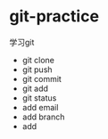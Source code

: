 # git-practice
学习git
- git clone
- git push
- git commit
- git add
- git status
- add email
- add branch
- add 
